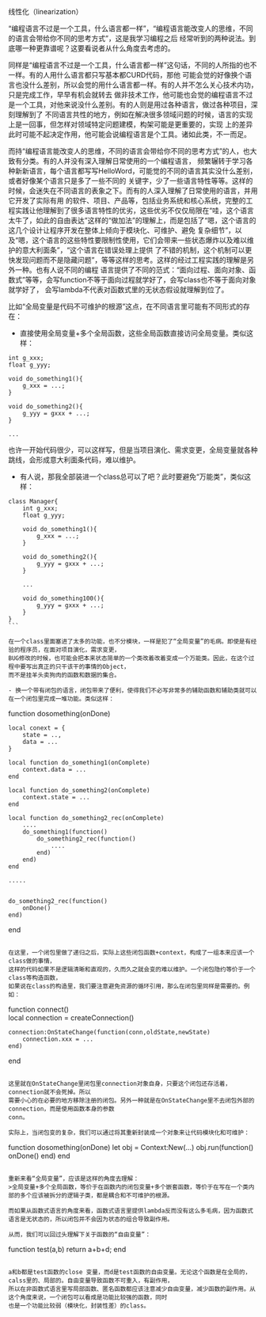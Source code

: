 线性化（linearization）

“编程语言不过是一个工具，什么语言都一样”，“编程语言能改变人的思维，不同的语言会带给你不同的思考方式”，这是我学习编程之后
经常听到的两种说法。到底哪一种更靠谱呢？这要看说者从什么角度去考虑的。

同样是“编程语言不过是一个工具，什么语言都一样”这句话，不同的人所指的也不一样。有的人用什么语言都只写基本都CURD代码，那他
可能会觉的好像换个语言也没什么差别，所以会觉的用什么语言都一样。有的人并不怎么关心技术内功，只是完成工作，早早有机会就转去
做非技术工作，他可能也会觉的编程语言不过是一个工具，对他来说没什么差别。有的人则是用过各种语言，做过各种项目，深刻理解到了
不同语言共性的地方，例如在解决很多领域问题的时候，语言的实现上是一回事，但怎样对领域特定问题建模，构架可能是更重要的，实现
上的差异此时可能不起决定作用，他可能会说编程语言是个工具。诸如此类，不一而足。

而持“编程语言能改变人的思维，不同的语言会带给你不同的思考方式”的人，也大致有分类。有的人并没有深入理解日常使用的一个编程语言，
频繁辗转于学习各种新新语言，每个语言都写写HelloWord，可能觉的不同的语言其实没什么差别，或者好像某个语言只是多了一些不同的
关键字，少了一些语言特性等等。这样的时候，会迷失在不同语言的表象之下。而有的人深入理解了日常使用的语言，并用它开发了实际有用
的软件、项目、产品等，包括业务系统和核心系统，完整的工程实践让他理解到了很多语言特性的优劣，这些优劣不仅仅局限在“哇，这个语言
太牛了，如此的自由表达”这样的“做加法”的理解上，而是包括了“嗯，这个语言的这几个设计让程序开发在整体上倾向于模块化、可维护、避免
复杂细节”，以及“嗯，这个语言的这些特性要限制性使用，它们会带来一些状态爆炸以及难以维护的意大利面条”，“这个语言在错误处理上提供
了不错的机制，这个机制可以更快发现问题而不是隐藏问题”，等等这样的思考。这样的经过工程实践的理解是另外一种。也有人说不同的编程
语言提供了不同的范式：“面向过程、面向对象、函数式”等等，会写function不等于面向过程就学好了，会写class也不等于面向对象就学好了，
会写lambda不代表对函数式里的无状态假设就理解到位了。

比如“全局变量是代码不可维护的根源”这点，在不同语言里可能有不同形式的存在：

- 直接使用全局变量+多个全局函数，这些全局函数直接访问全局变量。类似这样：

```
int g_xxx;
float g_yyy;

void do_something1(){
	g_xxx = ...;
}

void do_something2(){
	g_yyy = gxxx + ...;
}

...

```

也许一开始代码很少，可以这样写，但是当项目演化、需求变更，全局变量就各种跳线，会形成意大利面条代码，难以维护。

- 有人说，那我全部装进一个class总可以了吧？此时要避免“万能类”，类似这样：

```
class Manager{
	int g_xxx;
	float g_yyy;

	void do_something1(){
		g_xxx = ...;
	}

	void do_something2(){
		g_yyy = gxxx + ...;
	}

	...

	void do_something100(){
		g_yyy = gxxx + ...;
	}
}
``` 

在一个class里面塞进了太多的功能，也不分模块，一样是犯了“全局变量”的毛病。即使是有经验的程序员，在面对项目演化，需求变更，
BUG修改的时候，也可能会把本来状态简单的一个类改着改着变成一个万能类。因此，在这个过程中要写出真正的只干该干的事情的Object，
而不是挂羊头卖狗肉的函数和数据的集合。

- 换一个带有闭包的语言，闭包带来了便利，使得我们不必写非常多的辅助函数和辅助类就可以在一个闭包里完成一堆功能。类似这样：

```
function dosomething(onDone)
	
	local conext = {
		state = ..,
		data = ...
	}

	local function do_something1(onComplete)
		context.data = ...
	end

	local function do_something2(onComplete)
		context.state = ...
	end

	local function do_something2_rec(onComplete)
		....
		do_something1(function()
			do_something2_rec(function()
				....
			end)
		end)
	end

	.....


	do_something2_rec(function()
		onDone()
	end)

end
```

在这里，一个闭包里做了递归之后，实际上这些闭包函数+context，构成了一组本来应该一个class做的事情，
这样的代码如果不是逻辑清晰和直观的，久而久之就会变的难以维护。一个闭包隐约等价于一个class等构造函数，
如果说在class的构造里，我们要注意避免资源的循环引用，那么在闭包里同样是需要的。例如：

```
function connect()	
	local connection = createConnection()

	connection:OnStateChange(function(conn,oldState,newState)
		connection.xxx = ...
	end)
end
```

这里就在OnStateChange里闭包里connection对象自身，只要这个闭包还存活着，connection就不会死掉。所以
需要小心的在必要的地方移除注册的闭包。另外一种就是在OnStateChange里不去闭包外部的connection，而是使用函数本身的参数
conn。

实际上，当闭包变的复杂，我们可以通过将其重新封装成一个对象来让代码模块化和可维护：

```
function dosomething(onDone)
	let obj = Context:New(...)
	obj.run(function()
		onDone()
	end)
end
```

重新来看“全局变量”，应该是这样的角度去理解：
>全局变量+多个全局函数，等价于在函数内的闭包变量+多个嵌套函数，等价于在写在一个类内部的多个应该被拆分的逻辑子类，都是耦合和不可维护的根源。

而如果从函数式语言的角度来看，函数式语言里提供lambda反而没有这么多毛病，因为函数式语言是无状态的，所以闭包并不会因为状态的组合导致副作用。

从而，我们可以回过头理解下关于函数的“自由变量”：

```
function test(a,b)
   return a+b+d;
end
```

a和b都是test函数的close 变量，而d是test函数的自由变量。无论这个函数是在全局的，calss里的、局部的。自由变量导致函数不可重入，有副作用，
所以在非函数式语言里写局部函数、匿名函数都应该注意减少自由变量，减少函数的副作用。从这个角度来说，一个闭包可以看成是功能比较强的函数，同时
也是一个功能比较弱（模块化，封装性差）的class。





















